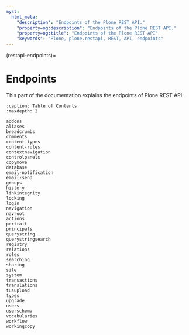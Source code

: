 ```yaml
---
myst:
  html_meta:
    "description": "Endpoints of the Plone REST API."
    "property=og:description": "Endpoints of the Plone REST API."
    "property=og:title": "Endpoints of the Plone REST API"
    "keywords": "Plone, plone.restapi, REST, API, endpoints"
---
```


(restapi-endpoints)=

# Endpoints

This part of the documentation explains the endpoints of Plone REST API.

```{toctree}
:caption: Table of Contents
:maxdepth: 2

addons
aliases
breadcrumbs
comments
content-types
content-rules
contextnavigation
controlpanels
copymove
database
email-notification
email-send
groups
history
linkintegrity
locking
login
navigation
navroot
actions
portrait
principals
querystring
querystringsearch
registry
relations
roles
searching
sharing
site
system
transactions
translations
tusupload
types
upgrade
users
userschema
vocabularies
workflow
workingcopy
```
